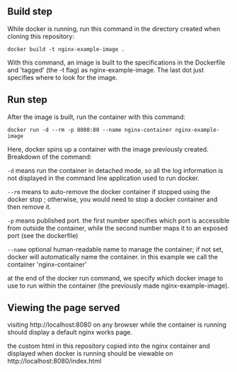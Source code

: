 ## Build step
While docker is running, run this command in the directory created when cloning this repository: 

```
docker build -t nginx-example-image .
```
With this command, an image is built to the specifications in the Dockerfile and 'tagged' (the -t flag) as nginx-example-image. The last dot just specifies where to look for the image.

## Run step
After the image is built, run the container with this command: 

```
docker run -d --rm -p 8080:80 --name nginx-container nginx-example-image
```

Here, docker spins up a container with the image previously created. Breakdown of the command: 

`-d` means run the container in detached mode, so all the log information is not displayed in the command line application used to run docker. 

`--rm` means to auto-remove the docker container if stopped using the docker stop ; otherwise, you would need to stop a docker container and then remove it.

`-p` means published port. the first number specifies which port is accessible from outside the container, while the second number maps it to an exposed port (see the dockerfile)

`--name` optional human-readable name to manage the container; if not set, docker will automatically name the container. in this example we call the container 'nginx-container'

at the end of the docker run command, we specify which docker image to use to run within the container (the previously made nginx-example-image). 


## Viewing the page served 

visiting http://localhost:8080 on any browser while the container is running should display a default nginx works page. 

the custom html in this repository copied into the nginx container and displayed when docker is running should be viewable on http://localhost:8080/index.html
